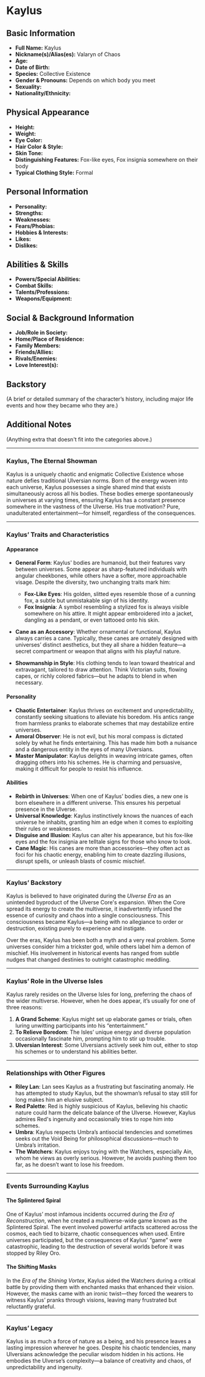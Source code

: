 # Kaylus

## **Basic Information**

- **Full Name:** Kaylus
- **Nickname(s)/Alias(es):** Valaryn of Chaos
- **Age:**
- **Date of Birth:**
- **Species:** Collective Existence
- **Gender & Pronouns:** Depends on which body you meet
- **Sexuality:**
- **Nationality/Ethnicity:**

## **Physical Appearance**

- **Height:**
- **Weight:**
- **Eye Color:**
- **Hair Color & Style:**
- **Skin Tone:**
- **Distinguishing Features:** Fox-like eyes, Fox insignia somewhere on their body
- **Typical Clothing Style:** Formal

## **Personal Information**

- **Personality:**
- **Strengths:**
- **Weaknesses:**
- **Fears/Phobias:**
- **Hobbies & Interests:**
- **Likes:**
- **Dislikes:**

## **Abilities & Skills**

- **Powers/Special Abilities:**
- **Combat Skills:**
- **Talents/Professions:**
- **Weapons/Equipment:**

## **Social & Background Information**

- **Job/Role in Society:**
- **Home/Place of Residence:**
- **Family Members:**
- **Friends/Allies:**
- **Rivals/Enemies:**
- **Love Interest(s):**

## **Backstory**

(A brief or detailed summary of the character’s history, including major life events and how they became who they are.)

## **Additional Notes**

(Anything extra that doesn't fit into the categories above.)

---

### **Kaylus, The Eternal Showman**

Kaylus is a uniquely chaotic and enigmatic Collective Existence whose nature defies traditional Ulversian norms. Born of the energy woven into each universe, Kaylus possesses a single shared mind that exists simultaneously across all his bodies. These bodies emerge spontaneously in universes at varying times, ensuring Kaylus has a constant presence somewhere in the vastness of the Ulverse. His true motivation? Pure, unadulterated entertainment—for himself, regardless of the consequences.

---

### **Kaylus’ Traits and Characteristics**

#### **Appearance**

- **General Form**: Kaylus' bodies are humanoid, but their features vary between universes. Some appear as sharp-featured individuals with angular cheekbones, while others have a softer, more approachable visage. Despite the diversity, two unchanging traits mark him:

  - **Fox-Like Eyes**: His golden, slitted eyes resemble those of a cunning fox, a subtle but unmistakable sign of his identity.
  - **Fox Insignia**: A symbol resembling a stylized fox is always visible somewhere on his attire. It might appear embroidered into a jacket, dangling as a pendant, or even tattooed onto his skin.

- **Cane as an Accessory**: Whether ornamental or functional, Kaylus always carries a cane. Typically, these canes are ornately designed with universes’ distinct aesthetics, but they all share a hidden feature—a secret compartment or weapon that aligns with his playful nature.

- **Showmanship in Style**: His clothing tends to lean toward theatrical and extravagant, tailored to draw attention. Think Victorian suits, flowing capes, or richly colored fabrics—but he adapts to blend in when necessary.

#### **Personality**

- **Chaotic Entertainer**: Kaylus thrives on excitement and unpredictability, constantly seeking situations to alleviate his boredom. His antics range from harmless pranks to elaborate schemes that may destabilize entire universes.
- **Amoral Observer**: He is not evil, but his moral compass is dictated solely by what he finds entertaining. This has made him both a nuisance and a dangerous entity in the eyes of many Ulversians.
- **Master Manipulator**: Kaylus delights in weaving intricate games, often dragging others into his schemes. He is charming and persuasive, making it difficult for people to resist his influence.

#### **Abilities**

- **Rebirth in Universes**: When one of Kaylus’ bodies dies, a new one is born elsewhere in a different universe. This ensures his perpetual presence in the Ulverse.
- **Universal Knowledge**: Kaylus instinctively knows the nuances of each universe he inhabits, granting him an edge when it comes to exploiting their rules or weaknesses.
- **Disguise and Illusion**: Kaylus can alter his appearance, but his fox-like eyes and the fox insignia are telltale signs for those who know to look.
- **Cane Magic**: His canes are more than accessories—they often act as foci for his chaotic energy, enabling him to create dazzling illusions, disrupt spells, or unleash blasts of cosmic mischief.

---

### **Kaylus’ Backstory**

Kaylus is believed to have originated during the _Ulverse Era_ as an unintended byproduct of the Ulverse Core's expansion. When the Core spread its energy to create the multiverse, it inadvertently infused the essence of curiosity and chaos into a single consciousness. This consciousness became Kaylus—a being with no allegiance to order or destruction, existing purely to experience and instigate.

Over the eras, Kaylus has been both a myth and a very real problem. Some universes consider him a trickster god, while others label him a demon of mischief. His involvement in historical events has ranged from subtle nudges that changed destinies to outright catastrophic meddling.

---

### **Kaylus’ Role in the Ulverse Isles**

Kaylus rarely resides on the Ulverse Isles for long, preferring the chaos of the wider multiverse. However, when he does appear, it’s usually for one of three reasons:

1. **A Grand Scheme**: Kaylus might set up elaborate games or trials, often luring unwitting participants into his “entertainment.”
2. **To Relieve Boredom**: The Isles’ unique energy and diverse population occasionally fascinate him, prompting him to stir up trouble.
3. **Ulversian Interest**: Some Ulversians actively seek him out, either to stop his schemes or to understand his abilities better.

---

### **Relationships with Other Figures**

- **Riley Lan**: Lan sees Kaylus as a frustrating but fascinating anomaly. He has attempted to study Kaylus, but the showman’s refusal to stay still for long makes him an elusive subject.
- **Red Palette**: Red is highly suspicious of Kaylus, believing his chaotic nature could harm the delicate balance of the Ulverse. However, Kaylus admires Red's ingenuity and occasionally tries to rope him into schemes.
- **Umbra**: Kaylus respects Umbra’s antisocial tendencies and sometimes seeks out the Void Being for philosophical discussions—much to Umbra’s irritation.
- **The Watchers**: Kaylus enjoys toying with the Watchers, especially Ain, whom he views as overly serious. However, he avoids pushing them too far, as he doesn’t want to lose his freedom.

---

### **Events Surrounding Kaylus**

#### **The Splintered Spiral**

One of Kaylus’ most infamous incidents occurred during the _Era of Reconstruction_, when he created a multiverse-wide game known as the Splintered Spiral. The event involved powerful artifacts scattered across the cosmos, each tied to bizarre, chaotic consequences when used. Entire universes participated, but the consequences of Kaylus’ “game” were catastrophic, leading to the destruction of several worlds before it was stopped by Riley Oro.

#### **The Shifting Masks**

In the _Era of the Shining Vortex_, Kaylus aided the Watchers during a critical battle by providing them with enchanted masks that enhanced their vision. However, the masks came with an ironic twist—they forced the wearers to witness Kaylus’ pranks through visions, leaving many frustrated but reluctantly grateful.

---

### **Kaylus’ Legacy**

Kaylus is as much a force of nature as a being, and his presence leaves a lasting impression wherever he goes. Despite his chaotic tendencies, many Ulversians acknowledge the peculiar wisdom hidden in his actions. He embodies the Ulverse’s complexity—a balance of creativity and chaos, of unpredictability and ingenuity.
